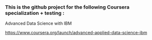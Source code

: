 ### This is the github project for the following Coursera specialization + testing :

Advanced Data Science with IBM

https://www.coursera.org/launch/advanced-applied-data-science-ibm
